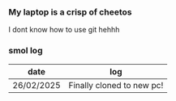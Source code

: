 ###

### My laptop is a crisp of cheetos
I dont know how to use git hehhh

### smol log
| date | log |
| --- | --- |
| 26/02/2025 | Finally cloned to new pc! |


